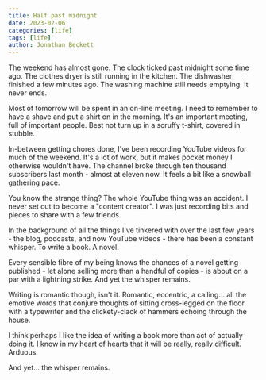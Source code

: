 ```yaml
---
title: Half past midnight
date: 2023-02-06
categories: [life]
tags: [life]
author: Jonathan Beckett
---
```


The weekend has almost gone. The clock ticked past midnight some time ago. The clothes dryer is still running in the kitchen. The dishwasher finished a few minutes ago. The washing machine still needs emptying. It never ends.

Most of tomorrow will be spent in an on-line meeting. I need to remember to have a shave and put a shirt on in the morning. It's an important meeting, full of important people. Best not turn up in a scruffy t-shirt, covered in stubble.

In-between getting chores done, I've been recording YouTube videos for much of the weekend. It's a lot of work, but it makes pocket money I otherwise wouldn't have. The channel broke through ten thousand subscribers last month - almost at eleven now. It feels a bit like a snowball gathering pace.

You know the strange thing? The whole YouTube thing was an accident. I never set out to become a "content creator". I was just recording bits and pieces to share with a few friends.

In the background of all the things I've tinkered with over the last few years - the blog, podcasts, and now YouTube videos - there has been a constant whisper. To write a book. A novel.

Every sensible fibre of my being knows the chances of a novel getting published - let alone selling more than a handful of copies - is about on a par with a lightning strike. And yet the whisper remains.

Writing is romantic though, isn't it. Romantic, eccentric, a calling... all the emotive words that conjure thoughts of sitting cross-legged on the floor with a typewriter and the clickety-clack of hammers echoing through the house.

I think perhaps I like the idea of writing a book more than act of actually doing it. I know in my heart of hearts that it will be really, really difficult. Arduous.

And yet... the whisper remains.